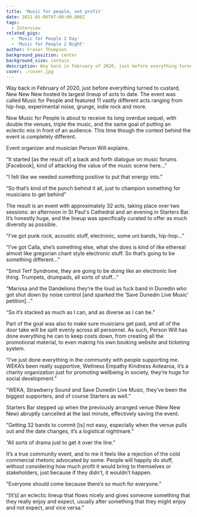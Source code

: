 ```yaml
---
title: 'Music for people, not profit'
date: 2021-05-06T07:00:00.000Z
tags:
  - Interview
related_gigs:
  - 'Music for People 2 Day'
  - 'Music for People 2 Night'
author: Fraser Thompson
background_position: center
background_size: contain
description: Way back in February of 2020, just before everything turned to custard, New New New hosted its largest lineup of acts to date. The event was called Music for People and featured 11 vastly different acts ranging from hip-hop, experimental noise, grunge, indie rock and more. Now Music for People is about to receive its long overdue sequel, with double the venues, triple the music, and the same goal of putting an eclectic mix in front of an audience. This time though the context behind the event is completely different.
cover: ./cover.jpg
---
```


Way back in February of 2020, just before everything turned to custard, New New New hosted its largest lineup of acts to date. The event was called Music for People and featured 11 vastly different acts ranging from hip-hop, experimental noise, grunge, indie rock and more.

Now Music for People is about to receive its long overdue sequel, with double the venues, triple the music, and the same goal of putting an eclectic mix in front of an audience. This time though the context behind the event is completely different.

Event organizer and musician Person Will explains.

“It started [as the result of] a back and forth dialogue on music forums [Facebook], kind of attacking the value of the music scene here...”

“I felt like we needed something positive to put that energy into.”

“So that’s kind of the punch behind it all, just to champion something for musicians to get behind”

The result is an event with approximately 32 acts, taking place over two sessions: an afternoon in St Paul's Cathedral and an evening in Starters Bar. It’s honestly huge, and the lineup was specifically curated to offer as much diversity as possible.

“I’ve got punk rock, acoustic stuff, electronic, some uni bands, hip-hop…”

“I’ve got Calla, she’s something else, what she does is kind of like ethereal almost like gregorian chant style electronic stuff. So that’s going to be something different...”

“Smol Terf Syndrome, they are going to be doing like an electronic live thing. Trumpets, drumpads, all sorts of stuff...”

“Marissa and the Dandelions they’re the loud as fuck band in Dunedin who got shut down by noise control [and sparked the ‘Save Dunedin Live Music’ petition]...”

“So it’s stacked as much as I can, and as diverse as I can be.”

Part of the goal was also to make sure musicians get paid, and all of the door take will be split evenly across all personnel. As such, Person Will has done everything he can to keep costs down, from creating all the promotional material, to even making his own booking website and ticketing system.

“I’ve just done everything in the community with people supporting me. WEKA’s been really supportive, Wellness Empathy Kindness Aotearoa, it’s a charity organization just for promoting wellbeing in society, they’re huge for social development.”

“WEKA, Strawberry Sound and Save Dunedin Live Music, they’ve been the biggest supporters, and of course Starters as well.”

Starters Bar stepped up when the previously arranged venue (New New New) abruptly cancelled at the last minute, effectively saving the event.

“Getting 32 bands to commit [is] not easy, especially when the venue pulls out and the date changes, it’s a logistical nightmare.”

“All sorts of drama just to get it over the line.”

It’s a true community event, and to me it feels like a rejection of the cold commercial rhetoric advocated by some. People will happily do stuff, without considering how much profit it would bring to themselves or stakeholders, just because if they didn’t, it wouldn’t happen.

“Everyone should come because there’s so much for everyone.”

“[It’s] an eclectic lineup that flows nicely and gives someone something that they really enjoy and expect, usually after something that they might enjoy and not expect, and vice versa.”

